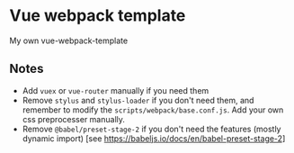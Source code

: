 # Vue webpack template

My own vue-webpack-template

## Notes

- Add `vuex` or `vue-router` manually if you need them
- Remove `stylus` and `stylus-loader` if you don't need them, and remember to modify the `scripts/webpack/base.conf.js`. Add your own css preprocesser manually.
- Remove `@babel/preset-stage-2` if you don't need the features (mostly dynamic import) [see https://babeljs.io/docs/en/babel-preset-stage-2]
